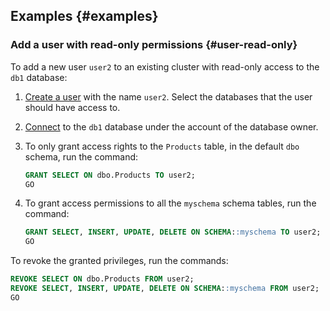 ## Examples {#examples}

### Add a user with read-only permissions {#user-read-only}

To add a new user `user2` to an existing cluster with read-only access to the `db1` database:

1. [Create a user](../../managed-sqlserver/operations/cluster-users.md#adduser) with the name `user2`. Select the databases that the user should have access to.

1. [Connect](../../managed-sqlserver/operations/connect.md#connection-string) to the `db1` database under the account of the database owner.

1. To only grant access rights to the `Products` table, in the default `dbo` schema, run the command:

   ```sql
   GRANT SELECT ON dbo.Products TO user2;
   GO
   ```

1. To grant access permissions to all the `myschema` schema tables, run the command:

   ```sql
   GRANT SELECT, INSERT, UPDATE, DELETE ON SCHEMA::myschema TO user2;
   GO
   ```

To revoke the granted privileges, run the commands:

```sql
REVOKE SELECT ON dbo.Products FROM user2;
REVOKE SELECT, INSERT, UPDATE, DELETE ON SCHEMA::myschema FROM user2;
GO
```

